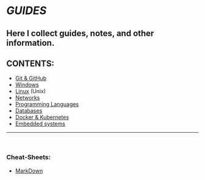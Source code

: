 # _GUIDES_
## Here I collect guides, notes, and other information.

## CONTENTS:<!--Done!-->
* [Git & GitHub][1]
* [Windows][2]
* [Linux][3] (Unix)
* [Networks][4]
* [Programming Languages][5]
* [Databases][6]
* [Docker & Kubernetes][7]
* [Embedded systems][8]
---

[1]: res/001_Git_and_GitHub_/Git_And_GitHub.md
[2]: res/002_Windows_/Windows.md
[3]: res/003_Linux_(Unix)_/Linux_(Unix).md
[4]: res/004_Networks_/Networks.md
[5]: res/005_Programming_languages_/Programming.md
[6]: res/006_Databases_/Databases.md
[7]: res/007_Docker_and_Kubernetes_/Docker_and_Kubernates.md
[8]: res/008_Embedded_systems_/Embedded_systems.md
<br/>

### Cheat-Sheets:
* [MarkDown][9]


[9]: res/001_Git_and_GitHub_/res/001_Markdown_README_/read/MarkDown.md